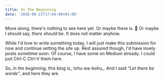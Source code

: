 ```yaml
---
title: In The Beginning
date: '2018-08-21T17:04:40+01:00'
---
```

Move along, there's nothing to see here yet. Or maybe there is. 🤔 Or maybe I should say, _there should be_. It does not matter anyhow.

While I'd love to write something today, I will just make this submission for now and continue setting the site up. Rest assured though, I'd have lovely posts sometime soon. Of course, I have some on Medium already. I could just Ctrl-C Ctrl-V them here.

So, _in the beginning_, this blog is_ tohu wa-bohu_. And I said _"Let there be words"_, and here they are.
